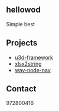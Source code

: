 ## hellowod

Simple best

## Projects

* [u3d-framework](https://github.com/hellowod/u3d-framework)
* [xlsx2string](https://github.com/hellowod/xlsx2string)
* [way-node-nav](https://github.com/hellowod/way-node-nav)

## Contact

972800416
